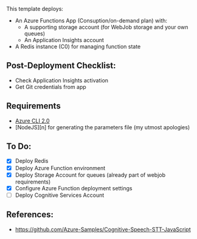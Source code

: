 
This template deploys:

* An Azure Functions App (Consuption/on-demand plan) with:
  * A supporting storage account (for WebJob storage and your own queues)
  * An Application Insights account
* A Redis instance (C0) for managing function state

## Post-Deployment Checklist:

* Check Application Insights activation
* Get Git credentials from app

## Requirements

* [Azure CLI 2.0][az]
* [NodeJS][n] for generating the parameters file (my utmost apologies)

## To Do:

* [x] Deploy Redis
* [x] Deploy Azure Function environment
* [x] Deploy Storage Account for queues (already part of webjob requirements)
* [x] Configure Azure Function deployment settings
* [ ] Deploy Cognitive Services Account

## References:

* https://github.com/Azure-Samples/Cognitive-Speech-STT-JavaScript


[az]:
[n]: 